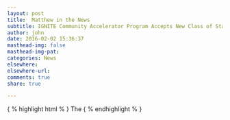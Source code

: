```yaml
---
layout: post
title:  Matthew in the News
subtitle: IGNITE Community Accelerator Program Accepts New Class of Startups
author: john
date: 2016-02-02 15:36:37
masthead-img: false
masthead-img-pat:
categories: News
elsewhere:
elsewhere-url:
comments: true
share: true

---
```


{ % highlight html % }
The
{ % endhighlight % }


